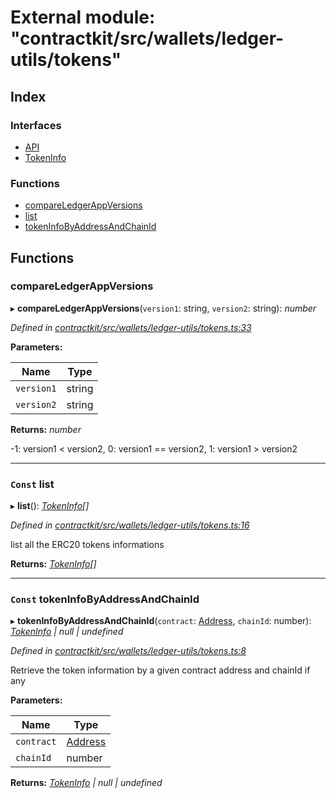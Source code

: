 # External module: "contractkit/src/wallets/ledger-utils/tokens"

## Index

### Interfaces

* [API](../interfaces/_contractkit_src_wallets_ledger_utils_tokens_.api.md)
* [TokenInfo](../interfaces/_contractkit_src_wallets_ledger_utils_tokens_.tokeninfo.md)

### Functions

* [compareLedgerAppVersions](_contractkit_src_wallets_ledger_utils_tokens_.md#compareledgerappversions)
* [list](_contractkit_src_wallets_ledger_utils_tokens_.md#const-list)
* [tokenInfoByAddressAndChainId](_contractkit_src_wallets_ledger_utils_tokens_.md#const-tokeninfobyaddressandchainid)

## Functions

###  compareLedgerAppVersions

▸ **compareLedgerAppVersions**(`version1`: string, `version2`: string): *number*

*Defined in [contractkit/src/wallets/ledger-utils/tokens.ts:33](https://github.com/celo-org/celo-monorepo/blob/master/packages/contractkit/src/wallets/ledger-utils/tokens.ts#L33)*

**Parameters:**

Name | Type |
------ | ------ |
`version1` | string |
`version2` | string |

**Returns:** *number*

-1: version1 < version2,
 0: version1 == version2,
 1: version1 > version2

___

### `Const` list

▸ **list**(): *[TokenInfo](../interfaces/_contractkit_src_wallets_ledger_utils_tokens_.tokeninfo.md)[]*

*Defined in [contractkit/src/wallets/ledger-utils/tokens.ts:16](https://github.com/celo-org/celo-monorepo/blob/master/packages/contractkit/src/wallets/ledger-utils/tokens.ts#L16)*

list all the ERC20 tokens informations

**Returns:** *[TokenInfo](../interfaces/_contractkit_src_wallets_ledger_utils_tokens_.tokeninfo.md)[]*

___

### `Const` tokenInfoByAddressAndChainId

▸ **tokenInfoByAddressAndChainId**(`contract`: [Address](_contractkit_src_base_.md#address), `chainId`: number): *[TokenInfo](../interfaces/_contractkit_src_wallets_ledger_utils_tokens_.tokeninfo.md) | null | undefined*

*Defined in [contractkit/src/wallets/ledger-utils/tokens.ts:8](https://github.com/celo-org/celo-monorepo/blob/master/packages/contractkit/src/wallets/ledger-utils/tokens.ts#L8)*

Retrieve the token information by a given contract address and chainId if any

**Parameters:**

Name | Type |
------ | ------ |
`contract` | [Address](_contractkit_src_base_.md#address) |
`chainId` | number |

**Returns:** *[TokenInfo](../interfaces/_contractkit_src_wallets_ledger_utils_tokens_.tokeninfo.md) | null | undefined*
